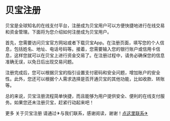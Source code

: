 # 贝宝注册

贝宝是全球知名的在线支付平台，注册成为贝宝用户可以方便快捷地进行在线交易和资金管理。下面将为您介绍如何注册成为贝宝用户。

首先，您需要访问贝宝官方网站或者下载贝宝App。在注册页面，填写您的个人信息，包括姓名、地址、电话号码等。接着，您需要输入您的银行账户或信用卡信息，这样您就可以在贝宝上进行资金交易了。在注册过程中，请务必确保您的信息准确无误，以免日后出现交易问题。

注册完成后，您可以根据贝宝的指引设置支付密码和安全问题，增加账户的安全性。此外，您还可以根据个人需求选择是否开通贝宝的其他功能，比如收款、转账等。

总的来说，贝宝注册流程简单快捷，而且能够为用户提供安全、便利的在线支付服务。如果您还未注册贝宝，赶紧行动起来吧！

更多 关于贝宝注册 请通过✈与我们联系，感谢阅读，谢谢！[点这里联系✈](https://tg.k02.cc)